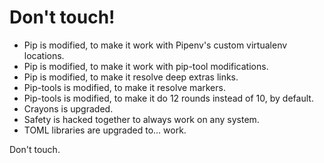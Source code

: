 # Don't touch!

- Pip is modified, to make it work with Pipenv's custom virtualenv locations.
- Pip is modified, to make it work with pip-tool modifications.
- Pip is modified, to make it resolve deep extras links.
- Pip-tools is modified, to make it resolve markers.
- Pip-tools is modified, to make it do 12 rounds instead of 10, by default.
- Crayons is upgraded.
- Safety is hacked together to always work on any system.
- TOML libraries are upgraded to... work.

Don't touch.
